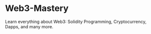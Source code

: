 # Web3-Mastery
Learn everything about Web3: Solidity Programming, Cryptocurrency, Dapps, and many more.    
